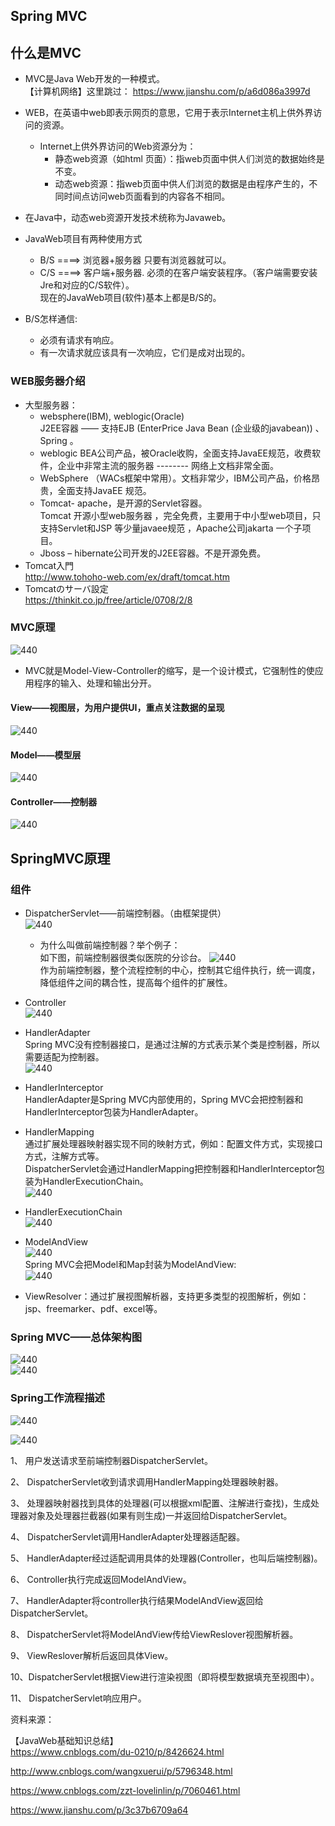 ## Spring MVC  

## 什么是MVC  

  - MVC是Java Web开发的一种模式。  
    【计算机网络】这里跳过： 
https://www.jianshu.com/p/a6d086a3997d

  - WEB，在英语中web即表示网页的意思，它用于表示Internet主机上供外界访问的资源。
    - Internet上供外界访问的Web资源分为：
      - 静态web资源（如html 页面）：指web页面中供人们浏览的数据始终是不变。
      - 动态web资源：指web页面中供人们浏览的数据是由程序产生的，不同时间点访问web页面看到的内容各不相同。

  - 在Java中，动态web资源开发技术统称为Javaweb。  
  - JavaWeb项目有两种使用方式
    - B/S ====> 浏览器+服务器   只要有浏览器就可以。
    - C/S ====> 客户端+服务器.  必须的在客户端安装程序。（客户端需要安装Jre和对应的C/S软件）。    
    现在的JavaWeb项目(软件)基本上都是B/S的。  
  - B/S怎样通信:  
    - 必须有请求有响应。  
    - 有一次请求就应该具有一次响应，它们是成对出现的。   

### WEB服务器介绍  

  - 大型服务器：  
    - websphere(IBM), weblogic(Oracle)   
    J2EE容器 ——
支持EJB (EnterPrice Java Bean (企业级的javabean)) 、Spring 。  
    - weblogic BEA公司产品，被Oracle收购，全面支持JavaEE规范，收费软件，企业中非常主流的服务器 -------- 网络上文档非常全面。
    - WebSphere （WACs框架中常用）。文档非常少，IBM公司产品，价格昂贵，全面支持JavaEE 规范。  
    - Tomcat- apache，是开源的Servlet容器。  
    Tomcat 开源小型web服务器 ，完全免费，主要用于中小型web项目，只支持Servlet和JSP 等少量javaee规范 ，Apache公司jakarta 一个子项目。  
    - Jboss – hibernate公司开发的J2EE容器。不是开源免费。  
  - Tomcat入門  
http://www.tohoho-web.com/ex/draft/tomcat.htm
  - Tomcatのサーバ設定  
https://thinkit.co.jp/free/article/0708/2/8

### MVC原理  
  ![440](https://github.com/wangdl000/study/blob/master/03_MVC/resource_springmvc/00_mvc4.png)  
  - MVC就是Model-View-Controller的缩写，是一个设计模式，它强制性的使应用程序的输入、处理和输出分开。  

#### View——视图层，为用户提供UI，重点关注数据的呈现  
![440](https://github.com/wangdl000/study/blob/master/03_MVC/resource_springmvc/00_mvc5.png)    

#### Model——模型层  
![440](https://github.com/wangdl000/study/blob/master/03_MVC/resource_springmvc/00_mvc6.png)    

#### Controller——控制器  
![440](https://github.com/wangdl000/study/blob/master/03_MVC/resource_springmvc/00_mvc7.png)   



## SpringMVC原理  

### 组件  
  - DispatcherServlet——前端控制器。（由框架提供）    
  ![440](https://github.com/wangdl000/study/blob/master/03_MVC/resource_springmvc/00_mvc1.png)   
    - 为什么叫做前端控制器？举个例子：  
    如下图，前端控制器很类似医院的分诊台。
    ![440](https://github.com/wangdl000/study/blob/master/03_MVC/resource_springmvc/00_springmvc2.png)   
    作为前端控制器，整个流程控制的中心，控制其它组件执行，统一调度，降低组件之间的耦合性，提高每个组件的扩展性。  
    

  - Controller  
  ![440](https://github.com/wangdl000/study/blob/master/03_MVC/resource_springmvc/01_springmvc_part2.png)   
  - HandlerAdapter  
    Spring MVC没有控制器接口，是通过注解的方式表示某个类是控制器，所以需要适配为控制器。  
    ![440](https://github.com/wangdl000/study/blob/master/03_MVC/resource_springmvc/01_springmvc_part3.png)   
  - HandlerInterceptor  
  HandlerAdapter是Spring MVC内部使用的，Spring MVC会把控制器和HandlerInterceptor包装为HandlerAdapter。  
  - HandlerMapping  
  通过扩展处理器映射器实现不同的映射方式，例如：配置文件方式，实现接口方式，注解方式等。   
  DispatcherServlet会通过HandlerMapping把控制器和HandlerInterceptor包装为HandlerExecutionChain。  
    ![440](https://github.com/wangdl000/study/blob/master/03_MVC/resource_springmvc/01_springmvc_part3.png)   

  - HandlerExecutionChain  
  ![440](https://github.com/wangdl000/study/blob/master/03_MVC/resource_springmvc/01_springmvc_part4.png)   
  - ModelAndView  
  ![440](https://github.com/wangdl000/study/blob/master/03_MVC/resource_springmvc/01_springmvc_part5.png)   
    Spring MVC会把Model和Map封装为ModelAndView:  
  ![440](https://github.com/wangdl000/study/blob/master/03_MVC/resource_springmvc/01_springmvc_part6.png)   
  - ViewResolver：通过扩展视图解析器，支持更多类型的视图解析，例如：jsp、freemarker、pdf、excel等。  
  

### Spring MVC——总体架构图  
  ![440](https://github.com/wangdl000/study/blob/master/03_MVC/resource_springmvc/01_springmvc1.png)   
  ![440](https://github.com/wangdl000/study/blob/master/03_MVC/resource_springmvc/01_springmvc1.png)   


### Spring工作流程描述  
  ![440](https://github.com/wangdl000/study/blob/master/03_MVC/resource_springmvc/01_flow1.png)  

  ![440](https://github.com/wangdl000/study/blob/master/03_MVC/resource_springmvc/05_springmvc1.jpg)  

1、  用户发送请求至前端控制器DispatcherServlet。

2、  DispatcherServlet收到请求调用HandlerMapping处理器映射器。

3、  处理器映射器找到具体的处理器(可以根据xml配置、注解进行查找)，生成处理器对象及处理器拦截器(如果有则生成)一并返回给DispatcherServlet。

4、  DispatcherServlet调用HandlerAdapter处理器适配器。

5、  HandlerAdapter经过适配调用具体的处理器(Controller，也叫后端控制器)。

6、  Controller执行完成返回ModelAndView。

7、  HandlerAdapter将controller执行结果ModelAndView返回给DispatcherServlet。  

8、  DispatcherServlet将ModelAndView传给ViewReslover视图解析器。

9、  ViewReslover解析后返回具体View。

10、DispatcherServlet根据View进行渲染视图（即将模型数据填充至视图中）。  

11、 DispatcherServlet响应用户。  


资料来源：  

【JavaWeb基础知识总结】  
https://www.cnblogs.com/du-0210/p/8426624.html

http://www.cnblogs.com/wangxuerui/p/5796348.html

https://www.cnblogs.com/zzt-lovelinlin/p/7060461.html

https://www.jianshu.com/p/3c37b6709a64
